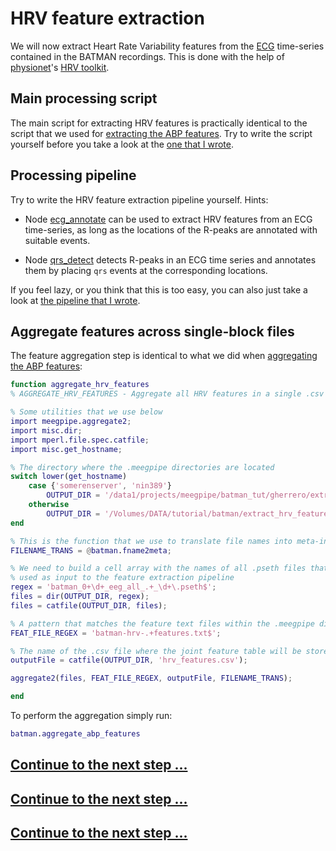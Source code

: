 HRV feature extraction
===

We will now extract Heart Rate Variability features from the [ECG][ecg]
time-series contained in the BATMAN recordings. This is done with the help of
[physionet]'s [HRV toolkit][hrv_toolkit].

[ecg]: http://en.wikipedia.org/wiki/Electrocardiography
[hrv_toolkit]: http://physionet.org/tutorials/hrv-toolkit/
[physionet]: http://physionet.org/


## Main processing script

The main script for extracting HRV features is practically identical to the
script that we used for [extracting the ABP features][abp]. Try to write the
script yourself before you take a look at the [one that
I wrote][extract_abp_feat].

[abp]: ./abp_feat.md
[extract_abp_feat]: ./+batman/extract_abp_features.m


## Processing pipeline

Try to write the HRV feature extraction pipeline yourself. Hints:

* Node [ecg_annotate][ecg_annotate] can be used to extract HRV features from an
  ECG time-series, as long as the locations of the R-peaks are annotated with
  suitable events.

[ecg_annotate]: ../../+meegpipe/+node/+ecg_annotate/README.md

* Node [qrs_detect][qrs_detect] detects R-peaks in an ECG time series and
  annotates them by placing `qrs` events at the corresponding locations.

[qrs_detect]: ../../+meegpipe/+node/+qrs_detect/README.md

If you feel lazy, or you think that this is too easy, you can also just take a
look at [the pipeline that I wrote][mypipe].

[mypipe]: ./+batman/extract_hrv_features_pipeline.m


## Aggregate features across single-block files

The feature aggregation step is identical to what we did when [aggregating the
ABP features][abp]:

[abp]: ./abp_feat.md

````matlab
function aggregate_hrv_features
% AGGREGATE_HRV_FEATURES - Aggregate all HRV features in a single .csv table

% Some utilities that we use below
import meegpipe.aggregate2;
import misc.dir;
import mperl.file.spec.catfile;
import misc.get_hostname;

% The directory where the .meegpipe directories are located
switch lower(get_hostname)
    case {'somerenserver', 'nin389'}
        OUTPUT_DIR = '/data1/projects/meegpipe/batman_tut/gherrero/extract_hrv_features_output';
    otherwise
        OUTPUT_DIR = '/Volumes/DATA/tutorial/batman/extract_hrv_features_output';
end

% This is the function that we use to translate file names into meta-info tags
FILENAME_TRANS = @batman.fname2meta;

% We need to build a cell array with the names of all .pseth files that were
% used as input to the feature extraction pipeline
regex = 'batman_0+\d+_eeg_all_.+_\d+\.pseth$';
files = dir(OUTPUT_DIR, regex);
files = catfile(OUTPUT_DIR, files);

% A pattern that matches the feature text files within the .meegpipe dirs
FEAT_FILE_REGEX = 'batman-hrv-.+features.txt$';

% The name of the .csv file where the joint feature table will be stored
outputFile = catfile(OUTPUT_DIR, 'hrv_features.csv');

aggregate2(files, FEAT_FILE_REGEX, outputFile, FILENAME_TRANS);

end
````

To perform the aggregation simply run:

````matlab
batman.aggregate_abp_features
````

## [Continue to the next step ...][pvt]

[pvt]: ./pvt_feat.md

## [Continue to the next step ...][abp]

[abp]: ./abp_feat.md
## [Continue to the next step ...][abp]

[abp]: ./abp_feat.md
